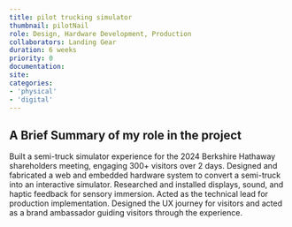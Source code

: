 ```yaml
---
title: pilot trucking simulator
thumbnail: pilotNail
role: Design, Hardware Development, Production
collaborators: Landing Gear
duration: 6 weeks
priority: 0
documentation:
site:
categories:
- 'physical'
- 'digital'
---
```


<script>
    import ImageGrid from '$lib/components/article/ImageGrid.svelte'
    import ColumnGrid from '$lib/components/article/ColumnGrid.svelte'
    import YoutubeEmbed from '$lib/components/article/YoutubeEmbed.svelte'

    const p = 'pilot/'
    // const demo = "4FG9xUcryY8"
    const hooks = [p + 'steering', p + 'throttle', p + 'brake', p + 'dashboard']
</script>

## A Brief Summary of my role in the project

Built a semi-truck simulator experience for the 2024 Berkshire Hathaway shareholders meeting, engaging 300+ visitors over 2 days. Designed and fabricated a web and embedded hardware system to convert a semi-truck into an interactive simulator. Researched and installed displays, sound, and haptic feedback for sensory immersion. Acted as the technical lead for production implementation. Designed the UX journey for visitors and acted as a brand ambassador guiding visitors through the experience.
